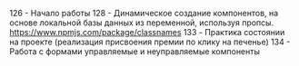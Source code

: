 126 - Начало работы
128 - Динамическое создание компонентов, на основе локальной базы данных из переменной, используя пропсы.
  https://www.npmjs.com/package/classnames
133 - Практика состоянии на проекте (реализация присвоения премии по клику на печенье)
134 - Работа с формами управляемые и неуправляемые компоненты